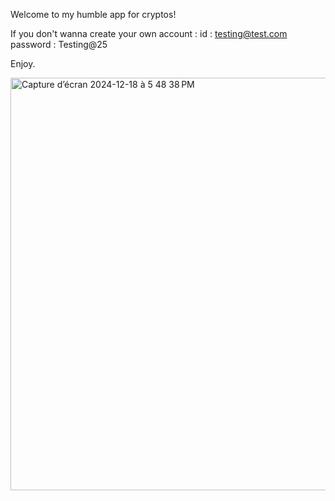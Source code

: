 Welcome to my humble app for cryptos!

If you don't wanna create your own account :
id : testing@test.com
password : Testing@25

Enjoy.


<img width="660" alt="Capture d’écran 2024-12-18 à 5 48 38 PM" src="https://github.com/user-attachments/assets/bcceff5f-c36a-4670-af4a-8dea3c08ba81" />
